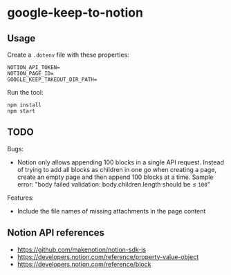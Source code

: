 # google-keep-to-notion

## Usage

Create a `.dotenv` file with these properties:
```
NOTION_API_TOKEN=
NOTION_PAGE_ID=
GOOGLE_KEEP_TAKEOUT_DIR_PATH=
```

Run the tool:
```
npm install
npm start
```

## TODO

Bugs:
- Notion only allows appending 100 blocks in a single API request. Instead of trying to add all blocks as children in one go when creating a page, create an empty page and then append 100 blocks at a time. Sample error: "body failed validation: body.children.length should be ≤ `100`"

Features:
- Include the file names of missing attachments in the page content


## Notion API references

- https://github.com/makenotion/notion-sdk-js
- https://developers.notion.com/reference/property-value-object
- https://developers.notion.com/reference/block
